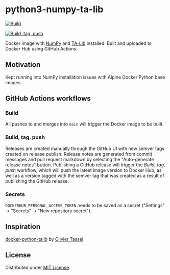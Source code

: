 # python3-numpy-ta-lib

[![Build](https://github.com/blairnangle/python3-numpy-ta-lib/actions/workflows/build.yml/badge.svg)](https://github.com/blairnangle/python3-numpy-ta-lib/actions/workflows/build.yml)

[![Build, tag, push](https://github.com/blairnangle/python3-numpy-ta-lib/actions/workflows/build-tag-push.yml/badge.svg)](https://github.com/blairnangle/python3-numpy-ta-lib/actions/workflows/build-tag-push.yml)

Docker image with [NumPy](https://pypi.org/project/numpy/) and [TA-Lib](https://pypi.org/project/TA-Lib/) installed.
Built and uploaded to Docker Hub using GitHub Actions.

## Motivation

Kept running into NumPy installation issues with Alpine Docker Python base images.

## GitHub Actions workflows

### Build

All pushes to and merges into `main` will trigger the Docker image to be built.

### Build, tag, push

Releases are created manually through the GitHub UI with new semver tags created on release publish. Release notes are
generated from commit messages and pull request markdown by selecting the "Auto-generate release notes" button.
Publishing a GitHub release will trigger the _Build, tag, push_ workflow, which will push the latest image version to
Docker Hub, as well as a version tagged with the semver tag that was created as a result of publishing the GitHub
release.

### Secrets

`DOCKERHUB_PERSONAL_ACCESS_TOKEN` needs to be saved as a secret ("Settings" -> "Secrets" -> "New repository secret").

## Inspiration

[docker-python-talib](https://github.com/otassel/docker-python-talib) by [Olivier Tassel](https://github.com/otassel).

## License

Distributed under [MIT License](./LICENSE).
